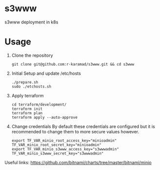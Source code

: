 # s3www
s3www deployment in k8s

# Usage
1. Clone the repository
   ```shell
   git clone git@github.com:r-karamad/s3www.git && cd s3www
   ```
2. Initial Setup and update /etc/hosts
   ```shell
   ./prepare.sh
   sudo ./etchosts.sh
   ```
3. Apply terraform
   ```shell
   cd terraform/development/
   terraform init
   terraform plan
   terraform apply --auto-approve
   ```
4. Change credentials
By default these credentials are configured but it is recommended to change them to more secure values however.
   ```shell
   export TF_VAR_minio_root_access_key="minioadmin" TF_VAR_minio_root_secret_key="minioadmin"
   export TF_VAR_minio_s3www_access_key="s3wwwadmin" TF_VAR_minio_s3www_secret_key="s3wwwadmin"
   ```

Useful links:
https://github.com/bitnami/charts/tree/master/bitnami/minio
